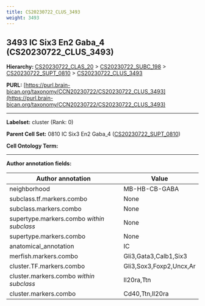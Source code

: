 ```yaml
---
title: CS20230722_CLUS_3493
weight: 3493
---
```

## 3493 IC Six3 En2 Gaba_4 (CS20230722_CLUS_3493)
<b>Hierarchy: </b>
[CS20230722_CLAS_20](../CS20230722_CLAS_20) >
[CS20230722_SUBC_198](../CS20230722_SUBC_198) >
[CS20230722_SUPT_0810](../CS20230722_SUPT_0810) >
[CS20230722_CLUS_3493](../CS20230722_CLUS_3493)

**PURL:** [https://purl.brain-bican.org/taxonomy/CCN20230722/CS20230722_CLUS_3493](https://purl.brain-bican.org/taxonomy/CCN20230722/CS20230722_CLUS_3493)

---


**Labelset:** cluster (Rank: 0)

**Parent Cell Set:** 0810 IC Six3 En2 Gaba_4 ([CS20230722_SUPT_0810](../CS20230722_SUPT_0810))



**Cell Ontology Term:** 

[MARKER GENES.]: #


---

[TRANSFERRED ANNOTATIONS.]: #


[AUTHOR ANNOTATION FIELDS.]: #


**Author annotation fields:**

| Author annotation | Value |
|-------------------|-------|
|neighborhood|MB-HB-CB-GABA|
|subclass.tf.markers.combo|None|
|subclass.markers.combo|None|
|supertype.markers.combo _within subclass_|None|
|supertype.markers.combo|None|
|anatomical_annotation|IC|
|merfish.markers.combo|Gli3,Gata3,Calb1,Six3|
|cluster.TF.markers.combo|Gli3,Sox3,Foxp2,Uncx,Ar|
|cluster.markers.combo _within subclass_|Il20ra,Ttn|
|cluster.markers.combo|Cd40,Ttn,Il20ra|
